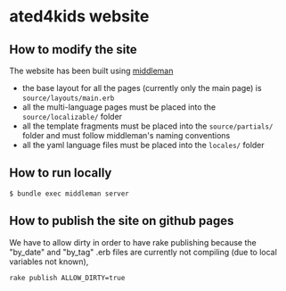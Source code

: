 ated4kids website
=================

How to modify the site
---------------

The website has been built using [middleman](http://middlemanapp.com/)

* the base layout for all the pages (currently only the main page) is `source/layouts/main.erb`
* all the multi-language pages must be placed into the `source/localizable/` folder
* all the template fragments must be placed into the `source/partials/` folder and must follow middleman's naming conventions
* all the yaml language files must be placed into the `locales/` folder

How to run locally
------------------
```
$ bundle exec middleman server
```

How to publish the site on github pages
------------------

We have to allow dirty in order to have rake publishing because the "by_date" and "by_tag" .erb files are currently not compiling (due to local variables not known), 

```                   
rake publish ALLOW_DIRTY=true
```